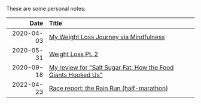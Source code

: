 These are some personal notes:

| Date       | Title                                                         |
|-----------:|:--------------------------------------------------------------|
| 2020-04-03 | [My Weight Loss Journey via Mindfulness](posts/2020-04-03.md) |
| 2020-05-31 | [Weight Loss Pt. 2](posts/2020-05-31.md) |
| 2020-09-18 | [My review for "Salt Sugar Fat: How the Food Giants Hooked Us"](posts/2020-09-18.md) |
| 2022-04-23 | [Race report: the Rain Run (half-marathon)](posts/2022-04-23.md) | 
